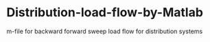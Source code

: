 # Distribution-load-flow-by-Matlab
m-file for backward forward sweep load flow for distribution systems
